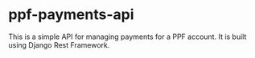 # ppf-payments-api
This is a simple API for managing payments for a PPF account. It is built using Django Rest Framework.